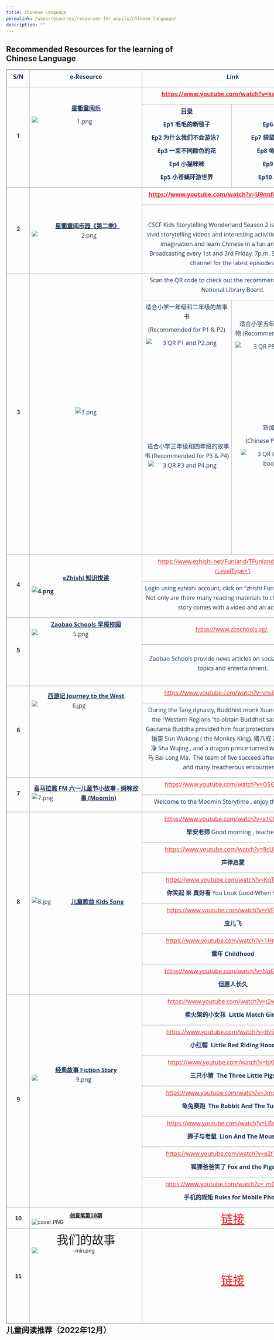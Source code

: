 ```yaml
---
title: Chinese Language
permalink: /wvps/resources/resources-for-pupils/chinese-language/
description: ""
---
```

Recommended Resources for the learning of Chinese Language
----------------------------------------------------------

<table style="margin: 0px; outline: 0px; padding: 0px; border-collapse: collapse; border: 1px solid rgb(170, 170, 170); width: 869.078px;" width="0" align="left" class="iveo_table ives_tab_simple3"><tbody style="margin: 0px; outline: 0px; padding: 0px;" class=""><tr style="margin: 0px; outline: 0px; padding: 0px;" class=""><td style="margin: 0px; outline: 0px; padding: 5px; text-align: center; border: 1px solid rgb(170, 170, 170); width: 88px;" class="" width="39"><p style="margin: 0px 0px 10px; outline: 0px; padding: 0px; line-height: 26px !important; color: rgb(28, 52, 88); font-family: &quot;Open Sans&quot;, sans-serif; font-size: 16px; font-weight: 400;" class=""><b style="margin: 0px; outline: 0px; padding: 0px;" class=""><span style="margin: 0px; outline: 0px; padding: 0px;" class="" lang="EN-SG">S/N</span></b></p></td><td style="margin: 0px; outline: 0px; padding: 5px; text-align: center; border: 1px solid rgb(170, 170, 170);" class="" width="317"><p style="margin: 0px 0px 10px; outline: 0px; padding: 0px; line-height: 26px !important; color: rgb(28, 52, 88); font-family: &quot;Open Sans&quot;, sans-serif; font-size: 16px; font-weight: 400;" class=""><span style="margin: 0px; outline: 0px; padding: 0px;" class="" lang="EN-SG"><b style="margin: 0px; outline: 0px; padding: 0px;">e-Resource</b></span></p></td><td style="margin: 0px; outline: 0px; padding: 5px; text-align: center; border: 1px solid rgb(170, 170, 170); width: 515px;" class="" colspan="2" width="355"><p style="margin: 0px 0px 10px; outline: 0px; padding: 0px; line-height: 26px !important; color: rgb(28, 52, 88); font-family: &quot;Open Sans&quot;, sans-serif; font-size: 16px; font-weight: 400;" class=""><b style="margin: 0px; outline: 0px; padding: 0px;" class=""><span style="margin: 0px; outline: 0px; padding: 0px;" class="" lang="EN-SG">Link</span></b></p></td></tr><tr style="margin: 0px; outline: 0px; padding: 0px;" class=""><td style="margin: 0px; outline: 0px; padding: 5px; text-align: center; border: 1px solid rgb(170, 170, 170);" class="" rowspan="2" width="39"><p style="margin: 0px 0px 10px; outline: 0px; padding: 0px; line-height: 26px !important; color: rgb(28, 52, 88); font-family: &quot;Open Sans&quot;, sans-serif; font-size: 16px; font-weight: 400;" class=""><b style="margin: 0px; outline: 0px; padding: 0px;" class=""><span style="margin: 0px; outline: 0px; padding: 0px;" class="" lang="EN-SG">1</span></b></p></td><td style="margin: 0px; outline: 0px; padding: 5px; text-align: center; border: 1px solid rgb(170, 170, 170);" class="" rowspan="2" width="317"><p style="margin: 0px 0px 10px; outline: 0px; padding: 0px; line-height: 26px !important; color: rgb(28, 52, 88); font-family: &quot;Open Sans&quot;, sans-serif; font-size: 16px; font-weight: 400;" class=""><b style="margin: 0px; outline: 0px; padding: 0px;" class=""><u style="margin: 0px; outline: 0px; padding: 0px;" class=""><span style="margin: 0px; outline: 0px; padding: 0px;" class="" lang="ZH-CN">星衢童阅乐</span></u></b></p><p style="margin: 0px 0px 10px; outline: 0px; padding: 0px; line-height: 26px !important; color: rgb(28, 52, 88); font-family: &quot;Open Sans&quot;, sans-serif; font-size: 16px; font-weight: 400;" class=""><img style="margin: 0px 10px 0px 0px; outline: 0px; padding: 0px; border: none; max-width: 100%; float: left; background-color: initial; width: 271px; height: 149px;" class="ive_eobj_left" alt="1.png" src="![](/images/CL1.png)"></p></td><td style="margin: 0px; outline: 0px; padding: 5px; text-align: center; border: 1px solid rgb(170, 170, 170);" class="" colspan="2" width="355"><p style="margin: 0px 0px 10px; outline: 0px; padding: 0px; line-height: 26px !important; color: rgb(28, 52, 88); font-family: &quot;Open Sans&quot;, sans-serif; font-size: 16px; font-weight: 400;" class=""><span style="margin: 0px; outline: 0px; padding: 0px;" class="" lang="EN-SG"><a style="margin: 0px; outline: 0px; padding: 0px; color: rgb(236, 31, 38); text-decoration: underline;" class="" href="https://www.youtube.com/watch?v=kx-Yk116cT0"><b style="margin: 0px; outline: 0px; padding: 0px;" class="">https://www.youtube.com/watch?v=kx-Yk116cT0</b></a></span><b style="margin: 0px; outline: 0px; padding: 0px;" class=""><span style="margin: 0px; outline: 0px; padding: 0px;" class="" lang="EN-SG"></span></b></p></td></tr><tr style="margin: 0px; outline: 0px; padding: 0px;" class=""><td style="margin: 0px; outline: 0px; padding: 5px; text-align: center; border: 1px solid rgb(170, 170, 170);" class="" width="182"><p style="margin: 0px 0px 10px; outline: 0px; padding: 0px; line-height: 26px !important; color: rgb(28, 52, 88); font-family: &quot;Open Sans&quot;, sans-serif; font-size: 16px; font-weight: 400;" class=""><b style="margin: 0px; outline: 0px; padding: 0px;" class=""><u style="margin: 0px; outline: 0px; padding: 0px;" class=""><span style="margin: 0px; outline: 0px; padding: 0px;" class="" lang="ZH-CN">目录</span></u></b><b style="margin: 0px; outline: 0px; padding: 0px;" class=""><u style="margin: 0px; outline: 0px; padding: 0px;" class=""><span style="margin: 0px; outline: 0px; padding: 0px;" class="" lang="EN-SG"></span></u></b></p><p style="margin: 0px 0px 10px; outline: 0px; padding: 0px; line-height: 26px !important; color: rgb(28, 52, 88); font-family: &quot;Open Sans&quot;, sans-serif; font-size: 16px; font-weight: 400;" class=""><b style="margin: 0px; outline: 0px; padding: 0px;" class=""><span style="margin: 0px; outline: 0px; padding: 0px;" class="" lang="EN-SG">Ep1<span>&nbsp;</span></span></b><b style="margin: 0px; outline: 0px; padding: 0px;" class=""><span style="margin: 0px; outline: 0px; padding: 0px;" class="" lang="ZH-CN">毛毛的新毯子</span></b><b style="margin: 0px; outline: 0px; padding: 0px;" class=""><span style="margin: 0px; outline: 0px; padding: 0px;" class="" lang="EN-SG"></span></b></p><p style="margin: 0px 0px 10px; outline: 0px; padding: 0px; line-height: 26px !important; color: rgb(28, 52, 88); font-family: &quot;Open Sans&quot;, sans-serif; font-size: 16px; font-weight: 400;" class=""><b style="margin: 0px; outline: 0px; padding: 0px;" class=""><span style="margin: 0px; outline: 0px; padding: 0px;" class="" lang="EN-SG">Ep2<span>&nbsp;</span></span></b><b style="margin: 0px; outline: 0px; padding: 0px;" class=""><span style="margin: 0px; outline: 0px; padding: 0px;" class="" lang="ZH-CN">为什么我们不会游泳？</span></b><b style="margin: 0px; outline: 0px; padding: 0px;" class=""><span style="margin: 0px; outline: 0px; padding: 0px;" class="" lang="ZH-CN"></span></b><b style="margin: 0px; outline: 0px; padding: 0px;" class=""><span style="margin: 0px; outline: 0px; padding: 0px;" class="" lang="EN-SG"></span></b></p><p style="margin: 0px 0px 10px; outline: 0px; padding: 0px; line-height: 26px !important; color: rgb(28, 52, 88); font-family: &quot;Open Sans&quot;, sans-serif; font-size: 16px; font-weight: 400;" class=""><b style="margin: 0px; outline: 0px; padding: 0px;" class=""><span style="margin: 0px; outline: 0px; padding: 0px;" class="" lang="EN-SG">Ep3<span>&nbsp;</span></span></b><b style="margin: 0px; outline: 0px; padding: 0px;" class=""><span style="margin: 0px; outline: 0px; padding: 0px;" class="" lang="ZH-CN">一束不同颜色的花</span></b><b style="margin: 0px; outline: 0px; padding: 0px;" class=""><span style="margin: 0px; outline: 0px; padding: 0px;" class="" lang="EN-SG"></span></b></p><p style="margin: 0px 0px 10px; outline: 0px; padding: 0px; line-height: 26px !important; color: rgb(28, 52, 88); font-family: &quot;Open Sans&quot;, sans-serif; font-size: 16px; font-weight: 400;" class=""><b style="margin: 0px; outline: 0px; padding: 0px;" class=""><span style="margin: 0px; outline: 0px; padding: 0px;" class="" lang="EN-SG">Ep4<span>&nbsp;</span></span></b><b style="margin: 0px; outline: 0px; padding: 0px;" class=""><span style="margin: 0px; outline: 0px; padding: 0px;" class="" lang="ZH-CN">小猫咪咪</span></b><b style="margin: 0px; outline: 0px; padding: 0px;" class=""><span style="margin: 0px; outline: 0px; padding: 0px;" class="" lang="EN-SG"></span></b></p><p style="margin: 0px 0px 10px; outline: 0px; padding: 0px; line-height: 26px !important; color: rgb(28, 52, 88); font-family: &quot;Open Sans&quot;, sans-serif; font-size: 16px; font-weight: 400;" class=""><b style="margin: 0px; outline: 0px; padding: 0px;" class=""><span style="margin: 0px; outline: 0px; padding: 0px;" class="" lang="EN-SG">Ep5<span>&nbsp;</span></span></b><b style="margin: 0px; outline: 0px; padding: 0px;" class=""><span style="margin: 0px; outline: 0px; padding: 0px;" class="" lang="ZH-CN">小苍蝇环游世界</span></b><b style="margin: 0px; outline: 0px; padding: 0px;" class=""><span style="margin: 0px; outline: 0px; padding: 0px;" class="" lang="EN-SG"></span></b></p></td><td style="margin: 0px; outline: 0px; padding: 5px; text-align: center; border: 1px solid rgb(170, 170, 170);" class="" width="173"><p style="margin: 0px 0px 10px; outline: 0px; padding: 0px; line-height: 26px !important; color: rgb(28, 52, 88); font-family: &quot;Open Sans&quot;, sans-serif; font-size: 16px; font-weight: 400;" class=""><b style="margin: 0px; outline: 0px; padding: 0px;" class=""><span style="margin: 0px; outline: 0px; padding: 0px;" class="" lang="EN-SG">&nbsp;</span></b></p><p style="margin: 0px 0px 10px; outline: 0px; padding: 0px; line-height: 26px !important; color: rgb(28, 52, 88); font-family: &quot;Open Sans&quot;, sans-serif; font-size: 16px; font-weight: 400;" class=""><b style="margin: 0px; outline: 0px; padding: 0px;" class=""><span style="margin: 0px; outline: 0px; padding: 0px;" class="" lang="EN-SG">Ep6<span>&nbsp;</span></span></b><b style="margin: 0px; outline: 0px; padding: 0px;" class=""><span style="margin: 0px; outline: 0px; padding: 0px;" class="" lang="ZH-CN">等明天</span></b><b style="margin: 0px; outline: 0px; padding: 0px;" class=""><span style="margin: 0px; outline: 0px; padding: 0px;" class="" lang="EN-SG"></span></b></p><p style="margin: 0px 0px 10px; outline: 0px; padding: 0px; line-height: 26px !important; color: rgb(28, 52, 88); font-family: &quot;Open Sans&quot;, sans-serif; font-size: 16px; font-weight: 400;" class=""><b style="margin: 0px; outline: 0px; padding: 0px;" class=""><span style="margin: 0px; outline: 0px; padding: 0px;" class="" lang="EN-SG">Ep7<span>&nbsp;</span></span></b><b style="margin: 0px; outline: 0px; padding: 0px;" class=""><span style="margin: 0px; outline: 0px; padding: 0px;" class="" lang="ZH-CN">袋鼠妈妈的口袋</span></b><b style="margin: 0px; outline: 0px; padding: 0px;" class=""><span style="margin: 0px; outline: 0px; padding: 0px;" class="" lang="EN-SG"></span></b></p><p style="margin: 0px 0px 10px; outline: 0px; padding: 0px; line-height: 26px !important; color: rgb(28, 52, 88); font-family: &quot;Open Sans&quot;, sans-serif; font-size: 16px; font-weight: 400;" class=""><b style="margin: 0px; outline: 0px; padding: 0px;" class=""><span style="margin: 0px; outline: 0px; padding: 0px;" class="" lang="EN-SG">Ep8<span>&nbsp;</span></span></b><b style="margin: 0px; outline: 0px; padding: 0px;" class=""><span style="margin: 0px; outline: 0px; padding: 0px;" class="" lang="ZH-CN">龟兔又赛跑</span></b><b style="margin: 0px; outline: 0px; padding: 0px;" class=""><span style="margin: 0px; outline: 0px; padding: 0px;" class="" lang="EN-SG"></span></b></p><p style="margin: 0px 0px 10px; outline: 0px; padding: 0px; line-height: 26px !important; color: rgb(28, 52, 88); font-family: &quot;Open Sans&quot;, sans-serif; font-size: 16px; font-weight: 400;" class=""><b style="margin: 0px; outline: 0px; padding: 0px;" class=""><span style="margin: 0px; outline: 0px; padding: 0px;" class="" lang="EN-SG">Ep9<span>&nbsp;</span></span></b><b style="margin: 0px; outline: 0px; padding: 0px;" class=""><span style="margin: 0px; outline: 0px; padding: 0px;" class="" lang="ZH-CN">买西瓜</span></b><b style="margin: 0px; outline: 0px; padding: 0px;" class=""><span style="margin: 0px; outline: 0px; padding: 0px;" class="" lang="EN-SG"></span></b></p><p style="margin: 0px 0px 10px; outline: 0px; padding: 0px; line-height: 26px !important; color: rgb(28, 52, 88); font-family: &quot;Open Sans&quot;, sans-serif; font-size: 16px; font-weight: 400;" class=""><b style="margin: 0px; outline: 0px; padding: 0px;" class=""><span style="margin: 0px; outline: 0px; padding: 0px;" class="" lang="EN-SG">Ep10<span>&nbsp;</span></span></b><b style="margin: 0px; outline: 0px; padding: 0px;" class=""><span style="margin: 0px; outline: 0px; padding: 0px;" class="" lang="ZH-CN">小猪赛跑</span></b><b style="margin: 0px; outline: 0px; padding: 0px;" class=""><span style="margin: 0px; outline: 0px; padding: 0px;" class="" lang="EN-SG"></span></b></p></td></tr><tr style="margin: 0px; outline: 0px; padding: 0px;" class=""><td style="margin: 0px; outline: 0px; padding: 5px; text-align: center; border: 1px solid rgb(170, 170, 170);" class="" rowspan="2" width="39"><p style="margin: 0px 0px 10px; outline: 0px; padding: 0px; line-height: 26px !important; color: rgb(28, 52, 88); font-family: &quot;Open Sans&quot;, sans-serif; font-size: 16px; font-weight: 400;" class=""><b style="margin: 0px; outline: 0px; padding: 0px;" class=""><span style="margin: 0px; outline: 0px; padding: 0px;" class="" lang="EN-SG">2</span></b></p></td><td style="margin: 0px; outline: 0px; padding: 5px; text-align: center; border: 1px solid rgb(170, 170, 170);" class="" rowspan="2" width="317"><p style="margin: 0px 0px 10px; outline: 0px; padding: 0px; line-height: 26px !important; color: rgb(28, 52, 88); font-family: &quot;Open Sans&quot;, sans-serif; font-size: 16px; font-weight: 400;" class=""><span style="margin: 0px; outline: 0px; padding: 0px;" class="" lang="EN-SG">&nbsp;<span>&nbsp;</span></span><b style="margin: 0px; outline: 0px; padding: 0px;" class=""><u style="margin: 0px; outline: 0px; padding: 0px;" class=""><span style="margin: 0px; outline: 0px; padding: 0px;" class="" lang="ZH-CN">星衢童阅乐园《第二季》</span></u></b><b style="margin: 0px; outline: 0px; padding: 0px;" class=""><u style="margin: 0px; outline: 0px; padding: 0px;" class=""><span style="margin: 0px; outline: 0px; padding: 0px;" class="" lang="EN-SG"></span></u></b><img style="margin: 0px 10px 0px 0px; outline: 0px; padding: 0px; border: none; max-width: 100%; float: left; background-color: initial;" class="ive_eobj_left" alt="2.png" width="100%" src="![](/images/CL2.png)"></p><p style="margin: 0px 0px 10px; outline: 0px; padding: 0px; line-height: 26px !important; color: rgb(28, 52, 88); font-family: &quot;Open Sans&quot;, sans-serif; font-size: 16px; font-weight: 400;" class=""><span style="margin: 0px; outline: 0px; padding: 0px;" class=""></span><span style="margin: 0px; outline: 0px; padding: 0px;" class="" lang="EN-SG"></span></p></td><td style="margin: 0px; outline: 0px; padding: 5px; text-align: center; border: 1px solid rgb(170, 170, 170);" class="" colspan="2" width="355"><p style="margin: 0px 0px 10px; outline: 0px; padding: 0px; line-height: 26px !important; color: rgb(28, 52, 88); font-family: &quot;Open Sans&quot;, sans-serif; font-size: 16px; font-weight: 400;" class=""><span style="margin: 0px; outline: 0px; padding: 0px;" class="" lang="EN-SG"><a style="margin: 0px; outline: 0px; padding: 0px; color: rgb(236, 31, 38); text-decoration: underline;" class="" href="https://www.youtube.com/watch?v=U9nnfcfvzQw&amp;t=300s"><b style="margin: 0px; outline: 0px; padding: 0px;" class="">https://www.youtube.com/watch?v=U9nnfcfvzQw&amp;t=300s</b></a></span><b style="margin: 0px; outline: 0px; padding: 0px;" class=""><span style="margin: 0px; outline: 0px; padding: 0px;" class="" lang="EN-SG"></span></b></p></td></tr><tr style="margin: 0px; outline: 0px; padding: 0px;" class=""><td style="margin: 0px; outline: 0px; padding: 5px; text-align: center; border: 1px solid rgb(170, 170, 170);" class="" colspan="2" width="355"><p style="margin: 0px 0px 10px; outline: 0px; padding: 0px; line-height: 26px !important; color: rgb(28, 52, 88); font-family: &quot;Open Sans&quot;, sans-serif; font-size: 16px; font-weight: 400;" class=""><span style="margin: 0px; outline: 0px; padding: 0px;" class="" lang="EN-SG">&nbsp;</span></p><p style="margin: 0px 0px 10px; outline: 0px; padding: 0px; line-height: 26px !important; color: rgb(28, 52, 88); font-family: &quot;Open Sans&quot;, sans-serif; font-size: 16px; font-weight: 400;" class=""><span style="margin: 0px; outline: 0px; padding: 0px;" class="">CSCF Kids Storytelling Wonderland Season 2 is back with more vivid storytelling videos and interesting activities. Inspiring kids' imagination and learn Chinese in a fun and easy way! Broadcasting every 1st and 3rd Friday, 7p.m. Subscribe to our channel for the latest episodes.</span><span style="margin: 0px; outline: 0px; padding: 0px;" class=""></span></p></td></tr><tr style="margin: 0px; outline: 0px; padding: 0px;" class=""><td style="margin: 0px; outline: 0px; padding: 5px; text-align: center; border: 1px solid rgb(170, 170, 170);" class="" rowspan="2" width="39"><p style="margin: 0px 0px 10px; outline: 0px; padding: 0px; line-height: 26px !important; color: rgb(28, 52, 88); font-family: &quot;Open Sans&quot;, sans-serif; font-size: 16px; font-weight: 400;" class=""><b style="margin: 0px; outline: 0px; padding: 0px;" class=""><span style="margin: 0px; outline: 0px; padding: 0px;" class="" lang="EN-SG">3</span></b></p></td><td style="margin: 0px; outline: 0px; padding: 5px; text-align: center; border: 1px solid rgb(170, 170, 170);" class="" rowspan="2" width="317"><p style="margin: 0px 0px 10px; outline: 0px; padding: 0px; line-height: 26px !important; color: rgb(28, 52, 88); font-family: &quot;Open Sans&quot;, sans-serif; font-size: 16px; font-weight: 400;" class=""><img style="margin: 0px; outline: 0px; padding: 0px; border: none; max-width: 100%; width: 273px; height: 362px;" class="" alt="3.png" src="![](/images/CL3.png)" height="289" width="217"><span style="margin: 0px; outline: 0px; padding: 0px;" class="" lang="EN-SG"></span></p></td><td style="margin: 0px; outline: 0px; padding: 5px; text-align: center; border: 1px solid rgb(170, 170, 170);" class="" colspan="2" width="355"><p style="margin: 0px 0px 10px; outline: 0px; padding: 0px; line-height: 26px !important; color: rgb(28, 52, 88); font-family: &quot;Open Sans&quot;, sans-serif; font-size: 16px; font-weight: 400;" class=""><span style="margin: 0px; outline: 0px; padding: 0px;" class="">Scan the QR code to check out the recommended reads from National Library Board.</span></p></td></tr><tr style="margin: 0px; outline: 0px; padding: 0px;" class=""><td style="margin: 0px; outline: 0px; padding: 5px; text-align: center; border: 1px solid rgb(170, 170, 170);" class="" width="182"><p style="margin: 0px 0px 10px; outline: 0px; padding: 0px; line-height: 26px !important; color: rgb(28, 52, 88); font-family: &quot;Open Sans&quot;, sans-serif; font-size: 16px; font-weight: 400;" class=""><span style="margin: 0px; outline: 0px; padding: 0px;" class="" lang="ZH-CN">适合小学一年级和二年级的故事书</span><span style="margin: 0px; outline: 0px; padding: 0px;" class=""></span></p><p style="margin: 0px 0px 10px; outline: 0px; padding: 0px; line-height: 26px !important; color: rgb(28, 52, 88); font-family: &quot;Open Sans&quot;, sans-serif; font-size: 16px; font-weight: 400;" class=""><span style="margin: 0px; outline: 0px; padding: 0px;" class="">(Recommended for P1 &amp; P2)</span></p><p style="margin: 0px 0px 10px; outline: 0px; padding: 0px; line-height: 26px !important; color: rgb(28, 52, 88); font-family: &quot;Open Sans&quot;, sans-serif; font-size: 16px; font-weight: 400;" class=""><span style="margin: 0px; outline: 0px; padding: 0px;" class=""><img style="margin: auto; outline: 0px; padding: 0px; border: none; max-width: 100%; clear: both; display: block; width: 223px; height: 210px;" class="ive_eobj_center" alt="3 QR P1 and P2.png" src="![](/images/3%20QR%20P1%20and%20P2.png)"><br style="margin: 0px; outline: 0px; padding: 0px;"></span></p><p style="margin: 0px 0px 10px; outline: 0px; padding: 0px; line-height: 26px !important; color: rgb(28, 52, 88); font-family: &quot;Open Sans&quot;, sans-serif; font-size: 16px; font-weight: 400;" class=""><span style="margin: 0px; outline: 0px; padding: 0px;" class="">&nbsp;</span><span style="margin: 0px; outline: 0px; padding: 0px;" class=""></span><span style="margin: 0px; outline: 0px; padding: 0px;" class=""></span></p><p style="margin: 0px 0px 10px; outline: 0px; padding: 0px; line-height: 26px !important; color: rgb(28, 52, 88); font-family: &quot;Open Sans&quot;, sans-serif; font-size: 16px; font-weight: 400;" class=""><span style="margin: 0px; outline: 0px; padding: 0px;" class="">&nbsp;<span>&nbsp;</span><span style="margin: 0px; outline: 0px; padding: 0px;" class="" lang="ZH-CN">适合小学三年级和四年级的故事书<span>&nbsp;</span></span>(Recommended for P3 &amp; P4)</span><img style="margin: auto; outline: 0px; padding: 0px; border: none; max-width: 100%; clear: both; display: block; background-color: initial; width: 210px; height: 205px;" class="ive_eobj_center" alt="3 QR P3 and P4.png" src="![](/images/3%20QR%20P3%20and%20P4.png)"></p><p style="margin: 0px 0px 10px; outline: 0px; padding: 0px; line-height: 26px !important; color: rgb(28, 52, 88); font-family: &quot;Open Sans&quot;, sans-serif; font-size: 16px; font-weight: 400;" class=""><span style="margin: 0px; outline: 0px; padding: 0px;" class=""></span><span style="margin: 0px; outline: 0px; padding: 0px;" class=""></span></p><p style="margin: 0px 0px 10px; outline: 0px; padding: 0px; line-height: 26px !important; color: rgb(28, 52, 88); font-family: &quot;Open Sans&quot;, sans-serif; font-size: 16px; font-weight: 400;" class=""><span style="margin: 0px; outline: 0px; padding: 0px;" class="">&nbsp;</span></p></td><td style="margin: 0px; outline: 0px; padding: 5px; text-align: center; border: 1px solid rgb(170, 170, 170);" class="" width="173"><p style="margin: 0px 0px 10px; outline: 0px; padding: 0px; line-height: 26px !important; color: rgb(28, 52, 88); font-family: &quot;Open Sans&quot;, sans-serif; font-size: 16px; font-weight: 400;" class=""><span style="margin: 0px; outline: 0px; padding: 0px;" class="" lang="ZH-CN">适合小学五年级和六年级的读物<span>&nbsp;</span></span><span style="margin: 0px; outline: 0px; padding: 0px;" class="">(Recommended for P5 &amp; P6)</span></p><p style="margin: 0px 0px 10px; outline: 0px; padding: 0px; line-height: 26px !important; color: rgb(28, 52, 88); font-family: &quot;Open Sans&quot;, sans-serif; font-size: 16px; font-weight: 400;" class=""><img style="margin: auto; outline: 0px; padding: 0px; border: none; max-width: 100%; clear: both; display: block; background-color: initial; width: 231px; height: 211px;" class="ive_eobj_center" alt="3 QR P5 and P6.png" src="![](/images/3%20QR%20P5%20and%20P6.png)"></p><p style="margin: 0px 0px 10px; outline: 0px; padding: 0px; line-height: 26px !important; color: rgb(28, 52, 88); font-family: &quot;Open Sans&quot;, sans-serif; font-size: 16px; font-weight: 400;" class=""><span style="margin: 0px; outline: 0px; padding: 0px;" class="" lang="ZH-CN">新加坡绘本</span><span style="margin: 0px; outline: 0px; padding: 0px;" class=""></span></p><p style="margin: 0px 0px 10px; outline: 0px; padding: 0px; line-height: 26px !important; color: rgb(28, 52, 88); font-family: &quot;Open Sans&quot;, sans-serif; font-size: 16px; font-weight: 400;" class=""><span style="margin: 0px; outline: 0px; padding: 0px;" class="">(Chinese Picture books)</span></p><p style="margin: 0px 0px 10px; outline: 0px; padding: 0px; line-height: 26px !important; color: rgb(28, 52, 88); font-family: &quot;Open Sans&quot;, sans-serif; font-size: 16px; font-weight: 400;" class=""><span style="margin: 0px; outline: 0px; padding: 0px;" class=""><img style="margin: auto; outline: 0px; padding: 0px; border: none; max-width: 100%; clear: both; display: block; width: 200px; height: 200px;" class="ive_eobj_center" alt="3 QR Chinese Pic books.png" src="![](/images/3%20QR%20Chinese%20Pic%20books.png)"><br style="margin: 0px; outline: 0px; padding: 0px;"></span></p><p style="margin: 0px 0px 10px; outline: 0px; padding: 0px; line-height: 26px !important; color: rgb(28, 52, 88); font-family: &quot;Open Sans&quot;, sans-serif; font-size: 16px; font-weight: 400;" class=""><span style="margin: 0px; outline: 0px; padding: 0px;" class=""></span></p></td></tr><tr style="margin: 0px; outline: 0px; padding: 0px;" class=""><td style="margin: 0px; outline: 0px; padding: 5px; text-align: center; border: 1px solid rgb(170, 170, 170);" class="" rowspan="2" width="39"><p style="margin: 0px 0px 10px; outline: 0px; padding: 0px; line-height: 26px !important; color: rgb(28, 52, 88); font-family: &quot;Open Sans&quot;, sans-serif; font-size: 16px; font-weight: 400;" class=""><b style="margin: 0px; outline: 0px; padding: 0px;" class=""><span style="margin: 0px; outline: 0px; padding: 0px;" class="" lang="EN-SG">4</span></b></p></td><td style="margin: 0px; outline: 0px; padding: 5px; text-align: center; border: 1px solid rgb(170, 170, 170);" class="" rowspan="2" width="317"><p style="margin: 0px 0px 10px; outline: 0px; padding: 0px; line-height: 26px !important; color: rgb(28, 52, 88); font-family: &quot;Open Sans&quot;, sans-serif; font-size: 16px; font-weight: 400;" class=""><b style="margin: 0px; outline: 0px; padding: 0px;" class=""><u style="margin: 0px; outline: 0px; padding: 0px;" class=""><span style="margin: 0px; outline: 0px; padding: 0px;" class="" lang="EN-SG">eZhishi<span>&nbsp;</span></span></u></b><b style="margin: 0px; outline: 0px; padding: 0px;" class=""><u style="margin: 0px; outline: 0px; padding: 0px;" class=""><span style="margin: 0px; outline: 0px; padding: 0px;" class="" lang="ZH-CN">知识悦读</span></u></b></p><p style="margin: 0px 0px 10px; outline: 0px; padding: 0px; line-height: 26px !important; color: rgb(28, 52, 88); font-family: &quot;Open Sans&quot;, sans-serif; font-size: 16px; font-weight: 400;" class=""><b style="margin: 0px; outline: 0px; padding: 0px;" class=""><u style="margin: 0px; outline: 0px; padding: 0px;" class=""><span style="margin: 0px; outline: 0px; padding: 0px;" class="" lang="ZH-CN"><img style="margin: 0px 10px 0px 0px; outline: 0px; padding: 0px; border: none; max-width: 100%; float: left;" class="ive_eobj_left" alt="4.png" src="![](/images/CL4.png)"><br style="margin: 0px; outline: 0px; padding: 0px;"></span></u></b></p></td><td style="margin: 0px; outline: 0px; padding: 5px; text-align: center; border: 1px solid rgb(170, 170, 170);" class="" colspan="2" width="355"><p style="margin: 0px 0px 10px; outline: 0px; padding: 0px; line-height: 26px !important; color: rgb(28, 52, 88); font-family: &quot;Open Sans&quot;, sans-serif; font-size: 16px; font-weight: 400;" class=""><a style="margin: 0px; outline: 0px; padding: 0px; color: rgb(236, 31, 38); text-decoration: underline; background-color: initial;" class="" href="https://www.ezhishi.net/Funland/TFunland/index.aspx?rLevelType=1"><span style="margin: 0px; outline: 0px; padding: 0px;" class="" lang="EN-US">https://www.ezhishi.net/Funland/TFunland/index.aspx?rLevelType=1</span></a><br style="margin: 0px; outline: 0px; padding: 0px;"></p></td></tr><tr style="margin: 0px; outline: 0px; padding: 0px;" class=""><td style="margin: 0px; outline: 0px; padding: 5px; text-align: center; border: 1px solid rgb(170, 170, 170);" class="" colspan="2" width="355"><p style="margin: 0px 0px 10px; outline: 0px; padding: 0px; line-height: 26px !important; color: rgb(28, 52, 88); font-family: &quot;Open Sans&quot;, sans-serif; font-size: 16px; font-weight: 400;" class=""><span style="margin: 0px; outline: 0px; padding: 0px;" class="" lang="EN-SG">Login using ezhishi account, click on “zhishi Funland” (<span>&nbsp;</span></span><span style="margin: 0px; outline: 0px; padding: 0px;" class="">知识悦读<span>&nbsp;</span></span><span style="margin: 0px; outline: 0px; padding: 0px;" class="" lang="EN-SG">). Not only are there many reading materials to choose from, each story comes with a video and an activity.</span><span style="margin: 0px; outline: 0px; padding: 0px;" class="" lang="EN-SG"></span></p></td></tr><tr style="margin: 0px; outline: 0px; padding: 0px;" class=""><td style="margin: 0px; outline: 0px; padding: 5px; text-align: center; border: 1px solid rgb(170, 170, 170);" class="" rowspan="2" width="39"><p style="margin: 0px 0px 10px; outline: 0px; padding: 0px; line-height: 26px !important; color: rgb(28, 52, 88); font-family: &quot;Open Sans&quot;, sans-serif; font-size: 16px; font-weight: 400;" class=""><b style="margin: 0px; outline: 0px; padding: 0px;" class=""><span style="margin: 0px; outline: 0px; padding: 0px;" class="" lang="EN-SG">5</span></b></p></td><td style="margin: 0px; outline: 0px; padding: 5px; text-align: center; border: 1px solid rgb(170, 170, 170);" class="" rowspan="2" width="317"><p style="margin: 0px 0px 10px; outline: 0px; padding: 0px; line-height: 26px !important; color: rgb(28, 52, 88); font-family: &quot;Open Sans&quot;, sans-serif; font-size: 16px; font-weight: 400;" class=""><b style="margin: 0px; outline: 0px; padding: 0px;" class=""><u style="margin: 0px; outline: 0px; padding: 0px;" class=""><span style="margin: 0px; outline: 0px; padding: 0px;" class="" lang="EN-SG">Zaobao Schools<span>&nbsp;</span></span></u></b><b style="margin: 0px; outline: 0px; padding: 0px;" class=""><u style="margin: 0px; outline: 0px; padding: 0px;" class=""><span style="margin: 0px; outline: 0px; padding: 0px;" class="" lang="ZH-CN">早报校园</span></u></b><img style="margin: 0px 10px 0px 0px; outline: 0px; padding: 0px; border: none; max-width: 100%; float: left; background-color: initial; width: 251px; height: 149px;" class="ive_eobj_left" alt="5.png" width="100%" src="![](/images/CL5.png)"></p><p style="margin: 0px 0px 10px; outline: 0px; padding: 0px; line-height: 26px !important; color: rgb(28, 52, 88); font-family: &quot;Open Sans&quot;, sans-serif; font-size: 16px; font-weight: 400;" class=""><b style="margin: 0px; outline: 0px; padding: 0px;" class=""><u style="margin: 0px; outline: 0px; padding: 0px;" class=""><span style="margin: 0px; outline: 0px; padding: 0px;" class=""></span></u></b><b style="margin: 0px; outline: 0px; padding: 0px;" class=""><u style="margin: 0px; outline: 0px; padding: 0px;" class=""><span style="margin: 0px; outline: 0px; padding: 0px;" class="" lang="EN-SG"></span></u></b></p></td><td style="margin: 0px; outline: 0px; padding: 5px; text-align: center; border: 1px solid rgb(170, 170, 170);" class="" colspan="2" width="355"><p style="margin: 0px 0px 10px; outline: 0px; padding: 0px; line-height: 26px !important; color: rgb(28, 52, 88); font-family: &quot;Open Sans&quot;, sans-serif; font-size: 16px; font-weight: 400;" class=""><span style="margin: 0px; outline: 0px; padding: 0px;" class="" lang="EN-SG"><a style="margin: 0px; outline: 0px; padding: 0px; color: rgb(236, 31, 38); text-decoration: underline;" class="" href="https://www.zbschools.sg/"><span style="margin: 0px; outline: 0px; padding: 0px;" class="" lang="EN-US">https://www.zbschools.sg/<span>&nbsp;</span></span></a></span><span style="margin: 0px; outline: 0px; padding: 0px; background-color: initial;">&nbsp;</span></p></td></tr><tr style="margin: 0px; outline: 0px; padding: 0px;" class=""><td style="margin: 0px; outline: 0px; padding: 5px; text-align: center; border: 1px solid rgb(170, 170, 170);" class="" colspan="2" width="355"><p style="margin: 0px 0px 10px; outline: 0px; padding: 0px; line-height: 26px !important; color: rgb(28, 52, 88); font-family: &quot;Open Sans&quot;, sans-serif; font-size: 16px; font-weight: 400;" class=""><span style="margin: 0px; outline: 0px; padding: 0px;" class="">&nbsp;<span>&nbsp;</span></span><span style="margin: 0px; outline: 0px; padding: 0px; background-color: initial;">Zaobao Schools provide news articles on social issues, popular topics and entertainment.</span></p></td></tr><tr style="margin: 0px; outline: 0px; padding: 0px;" class=""><td style="margin: 0px; outline: 0px; padding: 5px; text-align: center; border: 1px solid rgb(170, 170, 170);" class="" rowspan="2" width="39"><p style="margin: 0px 0px 10px; outline: 0px; padding: 0px; line-height: 26px !important; color: rgb(28, 52, 88); font-family: &quot;Open Sans&quot;, sans-serif; font-size: 16px; font-weight: 400;" class=""><b style="margin: 0px; outline: 0px; padding: 0px;" class=""><span style="margin: 0px; outline: 0px; padding: 0px;" class="" lang="EN-SG">6</span></b></p></td><td style="margin: 0px; outline: 0px; padding: 5px; text-align: center; border: 1px solid rgb(170, 170, 170);" class="" rowspan="2" width="317"><p style="margin: 0px 0px 10px; outline: 0px; padding: 0px; line-height: 26px !important; color: rgb(28, 52, 88); font-family: &quot;Open Sans&quot;, sans-serif; font-size: 16px; font-weight: 400;" class=""><b style="margin: 0px; outline: 0px; padding: 0px;" class=""><u style="margin: 0px; outline: 0px; padding: 0px;" class=""><span style="margin: 0px; outline: 0px; padding: 0px;" class="" lang="ZH-CN">西游记<span>&nbsp;</span></span></u></b><b style="margin: 0px; outline: 0px; padding: 0px;" class=""><u style="margin: 0px; outline: 0px; padding: 0px;" class=""><span style="margin: 0px; outline: 0px; padding: 0px;" class="" lang="EN-SG">Journey to the West</span></u></b><img style="margin: 0px 10px 0px 0px; outline: 0px; padding: 0px; border: none; max-width: 100%; float: left; background-color: initial; width: 241px; height: 196px;" class="ive_eobj_left" alt="6.jpg" src="![](/images/CL6.jpeg)"></p><p style="margin: 0px 0px 10px; outline: 0px; padding: 0px; line-height: 26px !important; color: rgb(28, 52, 88); font-family: &quot;Open Sans&quot;, sans-serif; font-size: 16px; font-weight: 400;" class=""><b style="margin: 0px; outline: 0px; padding: 0px;" class=""><u style="margin: 0px; outline: 0px; padding: 0px;" class=""><span style="margin: 0px; outline: 0px; padding: 0px;" class="" lang="EN-SG"></span></u></b></p></td><td style="margin: 0px; outline: 0px; padding: 5px; text-align: center; border: 1px solid rgb(170, 170, 170);" class="" colspan="2" width="355"><p style="margin: 0px 0px 10px; outline: 0px; padding: 0px; line-height: 26px !important; color: rgb(28, 52, 88); font-family: &quot;Open Sans&quot;, sans-serif; font-size: 16px; font-weight: 400;" class=""><span style="margin: 0px; outline: 0px; padding: 0px;" class="" lang="EN-SG"><a style="margin: 0px; outline: 0px; padding: 0px; color: rgb(236, 31, 38); text-decoration: underline;" class="" href="https://www.youtube.com/watch?v=vhsG3GQSPCs">https://www.youtube.com/watch?v=vhsG3GQSPCs</a></span></p></td></tr><tr style="margin: 0px; outline: 0px; padding: 0px;" class=""><td style="margin: 0px; outline: 0px; padding: 5px; text-align: center; border: 1px solid rgb(170, 170, 170);" class="" colspan="2" width="355"><p style="margin: 0px 0px 10px; outline: 0px; padding: 0px; line-height: 26px !important; color: rgb(28, 52, 88); font-family: &quot;Open Sans&quot;, sans-serif; font-size: 16px; font-weight: 400;" class=""><span style="margin: 0px; outline: 0px; padding: 0px;" class="" lang="EN-SG">During the Tang dynasty, Buddhist monk Xuanzang traveled to the "Western Regions ”to obtain Buddhist sacred texts.&nbsp; The Gautama Buddha provided him four protectors and disciples,<span>&nbsp;</span></span><span style="margin: 0px; outline: 0px; padding: 0px;" class="">孙悟空<span>&nbsp;</span></span><span style="margin: 0px; outline: 0px; padding: 0px;" class="" lang="EN-SG">Sun Wukong ( the Monkey King),<span>&nbsp;</span></span><span style="margin: 0px; outline: 0px; padding: 0px;" class="">猪八戒<span>&nbsp;</span></span><span style="margin: 0px; outline: 0px; padding: 0px;" class="" lang="EN-SG">Zhu Bajie ,<span>&nbsp;</span></span><span style="margin: 0px; outline: 0px; padding: 0px;" class="">沙悟净<span>&nbsp;</span></span><span style="margin: 0px; outline: 0px; padding: 0px;" class="" lang="EN-SG">Sha Wujing , and a dragon prince turned white horse<span>&nbsp;</span></span><span style="margin: 0px; outline: 0px; padding: 0px;" class="">白龙马<span>&nbsp;</span></span><span style="margin: 0px; outline: 0px; padding: 0px;" class="" lang="EN-SG">Bai Long Ma.&nbsp; The team of five succeed after much suffering and many treacherous encounters .&nbsp;&nbsp;</span></p></td></tr><tr style="margin: 0px; outline: 0px; padding: 0px;" class=""><td style="margin: 0px; outline: 0px; padding: 5px; text-align: center; border: 1px solid rgb(170, 170, 170);" class="" rowspan="2" width="39"><p style="margin: 0px 0px 10px; outline: 0px; padding: 0px; line-height: 26px !important; color: rgb(28, 52, 88); font-family: &quot;Open Sans&quot;, sans-serif; font-size: 16px; font-weight: 400;" class=""><b style="margin: 0px; outline: 0px; padding: 0px;" class=""><span style="margin: 0px; outline: 0px; padding: 0px;" class="" lang="EN-SG">7</span></b></p></td><td style="margin: 0px; outline: 0px; padding: 5px; text-align: center; border: 1px solid rgb(170, 170, 170);" class="" rowspan="2" width="317"><p style="margin: 0px 0px 10px; outline: 0px; padding: 0px; line-height: 26px !important; color: rgb(28, 52, 88); font-family: &quot;Open Sans&quot;, sans-serif; font-size: 16px; font-weight: 400;" class=""><b style="margin: 0px; outline: 0px; padding: 0px;" class=""><u style="margin: 0px; outline: 0px; padding: 0px;" class=""><span style="margin: 0px; outline: 0px; padding: 0px;" class="" lang="ZH-CN">喜马拉雅<span>&nbsp;</span></span></u></b><b style="margin: 0px; outline: 0px; padding: 0px;" class=""><u style="margin: 0px; outline: 0px; padding: 0px;" class=""><span style="margin: 0px; outline: 0px; padding: 0px;" class="" lang="EN-SG">FM<span>&nbsp;</span></span></u></b><b style="margin: 0px; outline: 0px; padding: 0px;" class=""><u style="margin: 0px; outline: 0px; padding: 0px;" class=""><span style="margin: 0px; outline: 0px; padding: 0px;" class="" lang="ZH-CN">六一儿童节小故事<span>&nbsp;</span></span></u></b><b style="margin: 0px; outline: 0px; padding: 0px;" class=""><u style="margin: 0px; outline: 0px; padding: 0px;" class=""><span style="margin: 0px; outline: 0px; padding: 0px;" class="" lang="EN-SG">-<span>&nbsp;</span></span></u></b><b style="margin: 0px; outline: 0px; padding: 0px;" class=""><u style="margin: 0px; outline: 0px; padding: 0px;" class=""><span style="margin: 0px; outline: 0px; padding: 0px;" class="" lang="ZH-CN">姆咪故事<span>&nbsp;</span></span></u></b><b style="margin: 0px; outline: 0px; padding: 0px;" class=""><u style="margin: 0px; outline: 0px; padding: 0px;" class=""><span style="margin: 0px; outline: 0px; padding: 0px;" class="" lang="EN-SG">(Moomin)</span></u></b><img style="margin: 0px 10px 0px 0px; outline: 0px; padding: 0px; border: none; max-width: 100%; float: left; background-color: initial;" class="ive_eobj_left" alt="7.png" src="![](/images/CL7.png)"></p><p style="margin: 0px 0px 10px; outline: 0px; padding: 0px; line-height: 26px !important; color: rgb(28, 52, 88); font-family: &quot;Open Sans&quot;, sans-serif; font-size: 16px; font-weight: 400;" class=""><span style="margin: 0px; outline: 0px; padding: 0px;" class="" lang="EN-SG"></span></p></td><td style="margin: 0px; outline: 0px; padding: 5px; text-align: center; border: 1px solid rgb(170, 170, 170);" class="" colspan="2" width="355"><p style="margin: 0px 0px 10px; outline: 0px; padding: 0px; line-height: 26px !important; color: rgb(28, 52, 88); font-family: &quot;Open Sans&quot;, sans-serif; font-size: 16px; font-weight: 400;" class=""><span style="margin: 0px; outline: 0px; padding: 0px;" class="" lang="EN-SG"><a style="margin: 0px; outline: 0px; padding: 0px; color: rgb(236, 31, 38); text-decoration: underline;" class="" href="https://www.youtube.com/watch?v=O5GfeX1Q-gQ"><span style="margin: 0px; outline: 0px; padding: 0px;" class="" lang="EN-US">https://www.youtube.com/watch?v=O5GfeX1Q-gQ</span></a></span></p></td></tr><tr style="margin: 0px; outline: 0px; padding: 0px;" class=""><td style="margin: 0px; outline: 0px; padding: 5px; text-align: center; border: 1px solid rgb(170, 170, 170);" class="" colspan="2" width="355"><p style="margin: 0px 0px 10px; outline: 0px; padding: 0px; line-height: 26px !important; color: rgb(28, 52, 88); font-family: &quot;Open Sans&quot;, sans-serif; font-size: 16px; font-weight: 400;" class=""><span style="margin: 0px; outline: 0px; padding: 0px;" class="">&nbsp;<span>&nbsp;</span></span><span style="margin: 0px; outline: 0px; padding: 0px; background-color: initial;" class="">Welcome to the Moomin Storytime , enjoy this<span>&nbsp;</span></span><span style="margin: 0px; outline: 0px; padding: 0px; background-color: initial;" class="" lang="EN-SG">audio story.&nbsp;</span></p></td></tr><tr style="margin: 0px; outline: 0px; padding: 0px;" class=""><td style="margin: 0px; outline: 0px; padding: 5px; text-align: center; border: 1px solid rgb(170, 170, 170);" class="" rowspan="6" width="39"><p style="margin: 0px 0px 10px; outline: 0px; padding: 0px; line-height: 26px !important; color: rgb(28, 52, 88); font-family: &quot;Open Sans&quot;, sans-serif; font-size: 16px; font-weight: 400;" class=""><b style="margin: 0px; outline: 0px; padding: 0px;" class=""><span style="margin: 0px; outline: 0px; padding: 0px;" class="" lang="EN-SG">8</span></b></p></td><td style="margin: 0px; outline: 0px; padding: 5px; text-align: center; border: 1px solid rgb(170, 170, 170);" class="" rowspan="6" width="317"><p style="margin: 0px 0px 10px; outline: 0px; padding: 0px; line-height: 26px !important; color: rgb(28, 52, 88); font-family: &quot;Open Sans&quot;, sans-serif; font-size: 16px; font-weight: 400;" class=""><b style="margin: 0px; outline: 0px; padding: 0px;" class=""><u style="margin: 0px; outline: 0px; padding: 0px;" class=""><span style="margin: 0px; outline: 0px; padding: 0px;" class="" lang="ZH-CN">儿童歌曲<span>&nbsp;</span></span></u></b><b style="margin: 0px; outline: 0px; padding: 0px;" class=""><u style="margin: 0px; outline: 0px; padding: 0px;" class=""><span style="margin: 0px; outline: 0px; padding: 0px;" class="" lang="EN-SG">Kids Song</span></u></b><img style="margin: 0px 10px 0px 0px; outline: 0px; padding: 0px; border: none; max-width: 100%; float: left; background-color: initial;" class="ive_eobj_left" alt="8.jpg" src="![](/images/CL8.jpeg)"></p><p style="margin: 0px 0px 10px; outline: 0px; padding: 0px; line-height: 26px !important; color: rgb(28, 52, 88); font-family: &quot;Open Sans&quot;, sans-serif; font-size: 16px; font-weight: 400;" class=""><b style="margin: 0px; outline: 0px; padding: 0px;" class=""><u style="margin: 0px; outline: 0px; padding: 0px;" class=""><span style="margin: 0px; outline: 0px; padding: 0px;" class="" lang="EN-SG"></span></u></b></p></td><td style="margin: 0px; outline: 0px; padding: 5px; text-align: center; border: 1px solid rgb(170, 170, 170);" class="" colspan="2" width="355"><p style="margin: 0px 0px 10px; outline: 0px; padding: 0px; line-height: 26px !important; color: rgb(28, 52, 88); font-family: &quot;Open Sans&quot;, sans-serif; font-size: 16px; font-weight: 400;" class=""><span style="margin: 0px; outline: 0px; padding: 0px;" class="" lang="EN-SG"><a style="margin: 0px; outline: 0px; padding: 0px; color: rgb(236, 31, 38); text-decoration: underline;" class="" href="https://www.youtube.com/watch?v=a1CMEVfDeP4"><span style="margin: 0px; outline: 0px; padding: 0px;" class="" lang="EN-US">https://www.youtube.com/watch?v=a1CMEVfDeP4</span></a></span><span style="margin: 0px; outline: 0px; padding: 0px;" class=""></span></p><p style="margin: 0px 0px 10px; outline: 0px; padding: 0px; line-height: 26px !important; color: rgb(28, 52, 88); font-family: &quot;Open Sans&quot;, sans-serif; font-size: 16px; font-weight: 400;" class=""><b style="margin: 0px; outline: 0px; padding: 0px;" class=""><span style="margin: 0px; outline: 0px; padding: 0px;" class="" lang="ZH-CN">早安老师<span>&nbsp;</span></span></b><span style="margin: 0px; outline: 0px; padding: 0px;" class="" lang="ZH-CN"></span><span style="margin: 0px; outline: 0px; padding: 0px;" class="" lang="EN-SG">Good morning , teacher !</span></p></td></tr><tr style="margin: 0px; outline: 0px; padding: 0px;" class=""><td style="margin: 0px; outline: 0px; padding: 5px; text-align: center; border: 1px solid rgb(170, 170, 170);" class="" colspan="2" width="355"><p style="margin: 0px 0px 10px; outline: 0px; padding: 0px; line-height: 26px !important; color: rgb(28, 52, 88); font-family: &quot;Open Sans&quot;, sans-serif; font-size: 16px; font-weight: 400;" class=""><span style="margin: 0px; outline: 0px; padding: 0px;" class="" lang="EN-SG"><a style="margin: 0px; outline: 0px; padding: 0px; color: rgb(236, 31, 38); text-decoration: underline;" class="" href="https://www.youtube.com/watch?v=8cU8l6ZamR0"><span style="margin: 0px; outline: 0px; padding: 0px;" class="" lang="EN-US">https://www.youtube.com/watch?v=8cU8l6ZamR0</span></a></span><span style="margin: 0px; outline: 0px; padding: 0px;" class=""></span></p><p style="margin: 0px 0px 10px; outline: 0px; padding: 0px; line-height: 26px !important; color: rgb(28, 52, 88); font-family: &quot;Open Sans&quot;, sans-serif; font-size: 16px; font-weight: 400;" class=""><b style="margin: 0px; outline: 0px; padding: 0px;" class=""><span style="margin: 0px; outline: 0px; padding: 0px;" class="" lang="ZH-CN">声律启蒙</span></b><b style="margin: 0px; outline: 0px; padding: 0px;" class=""><span style="margin: 0px; outline: 0px; padding: 0px;" class=""></span></b></p></td></tr><tr style="margin: 0px; outline: 0px; padding: 0px;" class=""><td style="margin: 0px; outline: 0px; padding: 5px; text-align: center; border: 1px solid rgb(170, 170, 170);" class="" colspan="2" width="355"><p style="margin: 0px 0px 10px; outline: 0px; padding: 0px; line-height: 26px !important; color: rgb(28, 52, 88); font-family: &quot;Open Sans&quot;, sans-serif; font-size: 16px; font-weight: 400;" class=""><span style="margin: 0px; outline: 0px; padding: 0px;" class="" lang="EN-SG"><a style="margin: 0px; outline: 0px; padding: 0px; color: rgb(236, 31, 38); text-decoration: underline;" class="" href="https://www.youtube.com/watch?v=KqT7EcRrZBY"><span style="margin: 0px; outline: 0px; padding: 0px;" class="" lang="EN-US">https://www.youtube.com/watch?v=KqT7EcRrZBY</span></a></span><span style="margin: 0px; outline: 0px; padding: 0px;" class=""></span></p><p style="margin: 0px 0px 10px; outline: 0px; padding: 0px; line-height: 26px !important; color: rgb(28, 52, 88); font-family: &quot;Open Sans&quot;, sans-serif; font-size: 16px; font-weight: 400;" class=""><b style="margin: 0px; outline: 0px; padding: 0px;" class=""><span style="margin: 0px; outline: 0px; padding: 0px;" class="" lang="ZH-CN">你笑起<span>&nbsp;</span></span></b><b style="margin: 0px; outline: 0px; padding: 0px;" class=""><span style="margin: 0px; outline: 0px; padding: 0px;" class="" lang="ZH-CN">來<span>&nbsp;</span></span></b><b style="margin: 0px; outline: 0px; padding: 0px;" class=""><span style="margin: 0px; outline: 0px; padding: 0px;" class="" lang="ZH-CN">真好看<span>&nbsp;</span></span></b><span style="margin: 0px; outline: 0px; padding: 0px;" class="" lang="EN-SG">You Look Good When You Smile</span></p></td></tr><tr style="margin: 0px; outline: 0px; padding: 0px;" class=""><td style="margin: 0px; outline: 0px; padding: 5px; text-align: center; border: 1px solid rgb(170, 170, 170);" class="" colspan="2" width="355"><p style="margin: 0px 0px 10px; outline: 0px; padding: 0px; line-height: 26px !important; color: rgb(28, 52, 88); font-family: &quot;Open Sans&quot;, sans-serif; font-size: 16px; font-weight: 400;" class=""><span style="margin: 0px; outline: 0px; padding: 0px;" class="" lang="EN-SG"><a style="margin: 0px; outline: 0px; padding: 0px; color: rgb(236, 31, 38); text-decoration: underline;" class="" href="https://www.youtube.com/watch?v=rVFf0HRcrkE"><span style="margin: 0px; outline: 0px; padding: 0px;" class="" lang="EN-US">https://www.youtube.com/watch?v=rVFf0HRcrkE</span></a></span><span style="margin: 0px; outline: 0px; padding: 0px;" class=""></span></p><p style="margin: 0px 0px 10px; outline: 0px; padding: 0px; line-height: 26px !important; color: rgb(28, 52, 88); font-family: &quot;Open Sans&quot;, sans-serif; font-size: 16px; font-weight: 400;" class=""><b style="margin: 0px; outline: 0px; padding: 0px;" class=""><span style="margin: 0px; outline: 0px; padding: 0px;" class="" lang="ZH-CN">虫儿飞</span></b><b style="margin: 0px; outline: 0px; padding: 0px;" class=""><span style="margin: 0px; outline: 0px; padding: 0px;" class=""></span></b></p></td></tr><tr style="margin: 0px; outline: 0px; padding: 0px;" class=""><td style="margin: 0px; outline: 0px; padding: 5px; text-align: center; border: 1px solid rgb(170, 170, 170);" class="" colspan="2" width="355"><p style="margin: 0px 0px 10px; outline: 0px; padding: 0px; line-height: 26px !important; color: rgb(28, 52, 88); font-family: &quot;Open Sans&quot;, sans-serif; font-size: 16px; font-weight: 400;" class=""><span style="margin: 0px; outline: 0px; padding: 0px;" class="" lang="EN-SG"><a style="margin: 0px; outline: 0px; padding: 0px; color: rgb(236, 31, 38); text-decoration: underline;" class="" href="https://www.youtube.com/watch?v=1Hn5inD7JX0"><span style="margin: 0px; outline: 0px; padding: 0px;" class="" lang="EN-US">https://www.youtube.com/watch?v=1Hn5inD7JX0</span></a></span><span style="margin: 0px; outline: 0px; padding: 0px;" class=""></span></p><p style="margin: 0px 0px 10px; outline: 0px; padding: 0px; line-height: 26px !important; color: rgb(28, 52, 88); font-family: &quot;Open Sans&quot;, sans-serif; font-size: 16px; font-weight: 400;" class=""><b style="margin: 0px; outline: 0px; padding: 0px;" class=""><span style="margin: 0px; outline: 0px; padding: 0px;" class="" lang="ZH-CN">童年<span>&nbsp;</span></span></b><b style="margin: 0px; outline: 0px; padding: 0px;" class=""><span style="margin: 0px; outline: 0px; padding: 0px;" class="">Childhood</span></b></p></td></tr><tr style="margin: 0px; outline: 0px; padding: 0px;" class=""><td style="margin: 0px; outline: 0px; padding: 5px; text-align: center; border: 1px solid rgb(170, 170, 170);" class="" colspan="2" width="355"><p style="margin: 0px 0px 10px; outline: 0px; padding: 0px; line-height: 26px !important; color: rgb(28, 52, 88); font-family: &quot;Open Sans&quot;, sans-serif; font-size: 16px; font-weight: 400;" class=""><span style="margin: 0px; outline: 0px; padding: 0px;" class="" lang="EN-SG"><a style="margin: 0px; outline: 0px; padding: 0px; color: rgb(236, 31, 38); text-decoration: underline;" class="" href="https://www.youtube.com/watch?v=NoGBBbI4Xo8"><span style="margin: 0px; outline: 0px; padding: 0px;" class="" lang="EN-US">https://www.youtube.com/watch?v=NoGBBbI4Xo8</span></a></span><span style="margin: 0px; outline: 0px; padding: 0px;" class=""></span></p><p style="margin: 0px 0px 10px; outline: 0px; padding: 0px; line-height: 26px !important; color: rgb(28, 52, 88); font-family: &quot;Open Sans&quot;, sans-serif; font-size: 16px; font-weight: 400;" class=""><b style="margin: 0px; outline: 0px; padding: 0px;" class=""><span style="margin: 0px; outline: 0px; padding: 0px;" class="" lang="ZH-CN">但愿人长久</span></b><b style="margin: 0px; outline: 0px; padding: 0px;" class=""><span style="margin: 0px; outline: 0px; padding: 0px;" class=""></span></b></p></td></tr><tr style="margin: 0px; outline: 0px; padding: 0px;" class=""><td style="margin: 0px; outline: 0px; padding: 5px; text-align: center; border: 1px solid rgb(170, 170, 170);" class="" rowspan="7" width="39"><p style="margin: 0px 0px 10px; outline: 0px; padding: 0px; line-height: 26px !important; color: rgb(28, 52, 88); font-family: &quot;Open Sans&quot;, sans-serif; font-size: 16px; font-weight: 400;" class=""><b style="margin: 0px; outline: 0px; padding: 0px;" class=""><span style="margin: 0px; outline: 0px; padding: 0px;" class="" lang="EN-SG">9</span></b></p></td><td style="margin: 0px; outline: 0px; padding: 5px; text-align: center; border: 1px solid rgb(170, 170, 170);" class="" rowspan="7" width="317"><p style="margin: 0px 0px 10px; outline: 0px; padding: 0px; line-height: 26px !important; color: rgb(28, 52, 88); font-family: &quot;Open Sans&quot;, sans-serif; font-size: 16px; font-weight: 400;" class=""><b style="margin: 0px; outline: 0px; padding: 0px;" class=""><u style="margin: 0px; outline: 0px; padding: 0px;" class=""><span style="margin: 0px; outline: 0px; padding: 0px;" class="" lang="ZH-CN">经典故事<span>&nbsp;</span></span></u></b><b style="margin: 0px; outline: 0px; padding: 0px;" class=""><u style="margin: 0px; outline: 0px; padding: 0px;" class=""><span style="margin: 0px; outline: 0px; padding: 0px;" class="" lang="EN-SG">Fiction Story</span></u></b><img style="margin: 0px 10px 0px 0px; outline: 0px; padding: 0px; border: none; max-width: 100%; float: left; background-color: initial; width: 267px; height: 170px;" class="ive_eobj_left" alt="9.png" src="![](/images/CL9.png)"></p><p style="margin: 0px 0px 10px; outline: 0px; padding: 0px; line-height: 26px !important; color: rgb(28, 52, 88); font-family: &quot;Open Sans&quot;, sans-serif; font-size: 16px; font-weight: 400;" class=""><b style="margin: 0px; outline: 0px; padding: 0px;" class=""><u style="margin: 0px; outline: 0px; padding: 0px;" class=""><span style="margin: 0px; outline: 0px; padding: 0px;" class=""></span></u></b><b style="margin: 0px; outline: 0px; padding: 0px;" class=""><u style="margin: 0px; outline: 0px; padding: 0px;" class=""><span style="margin: 0px; outline: 0px; padding: 0px;" class="" lang="EN-SG"></span></u></b></p></td><td style="margin: 0px; outline: 0px; padding: 5px; text-align: center; border: 1px solid rgb(170, 170, 170);" class="" colspan="2" width="355"><p style="margin: 0px 0px 10px; outline: 0px; padding: 0px; line-height: 26px !important; color: rgb(28, 52, 88); font-family: &quot;Open Sans&quot;, sans-serif; font-size: 16px; font-weight: 400;" class=""><span style="margin: 0px; outline: 0px; padding: 0px;" class="" lang="EN-SG"><a style="margin: 0px; outline: 0px; padding: 0px; color: rgb(236, 31, 38); text-decoration: underline;" class="" href="https://www.youtube.com/watch?v=t2wIIz52swc"><span style="margin: 0px; outline: 0px; padding: 0px;" class="" lang="EN-US">https://www.youtube.com/watch?v=t2wIIz52swc</span></a></span><span style="margin: 0px; outline: 0px; padding: 0px;" class=""></span></p><p style="margin: 0px 0px 10px; outline: 0px; padding: 0px; line-height: 26px !important; color: rgb(28, 52, 88); font-family: &quot;Open Sans&quot;, sans-serif; font-size: 16px; font-weight: 400;" class=""><b style="margin: 0px; outline: 0px; padding: 0px;" class=""><span style="margin: 0px; outline: 0px; padding: 0px;" class="" lang="ZH-CN">卖火柴的小女孩&nbsp;<span>&nbsp;</span></span></b><b style="margin: 0px; outline: 0px; padding: 0px;" class=""><span style="margin: 0px; outline: 0px; padding: 0px;" class="" lang="EN-SG">Little Match Girl&nbsp;&nbsp;&nbsp;</span></b><span style="margin: 0px; outline: 0px; padding: 0px;" class=""></span></p></td></tr><tr style="margin: 0px; outline: 0px; padding: 0px;" class=""><td style="margin: 0px; outline: 0px; padding: 5px; text-align: center; border: 1px solid rgb(170, 170, 170);" class="" colspan="2" width="355"><p style="margin: 0px 0px 10px; outline: 0px; padding: 0px; line-height: 26px !important; color: rgb(28, 52, 88); font-family: &quot;Open Sans&quot;, sans-serif; font-size: 16px; font-weight: 400;" class=""><span style="margin: 0px; outline: 0px; padding: 0px;" class="" lang="EN-SG"><a style="margin: 0px; outline: 0px; padding: 0px; color: rgb(236, 31, 38); text-decoration: underline;" class="" href="https://www.youtube.com/watch?v=By5ql5a6Y40"><span style="margin: 0px; outline: 0px; padding: 0px;" class="" lang="EN-US">https://www.youtube.com/watch?v=By5ql5a6Y40</span></a></span><span style="margin: 0px; outline: 0px; padding: 0px;" class=""></span></p><p style="margin: 0px 0px 10px; outline: 0px; padding: 0px; line-height: 26px !important; color: rgb(28, 52, 88); font-family: &quot;Open Sans&quot;, sans-serif; font-size: 16px; font-weight: 400;" class=""><b style="margin: 0px; outline: 0px; padding: 0px;" class=""><span style="margin: 0px; outline: 0px; padding: 0px;" class="" lang="ZH-CN">小红帽&nbsp;<span>&nbsp;</span></span></b><b style="margin: 0px; outline: 0px; padding: 0px;" class=""><span style="margin: 0px; outline: 0px; padding: 0px;" class="">Little Red Riding Hood</span></b><span style="margin: 0px; outline: 0px; padding: 0px;" class=""></span></p></td></tr><tr style="margin: 0px; outline: 0px; padding: 0px;" class=""><td style="margin: 0px; outline: 0px; padding: 5px; text-align: center; border: 1px solid rgb(170, 170, 170);" class="" colspan="2" width="355"><p style="margin: 0px 0px 10px; outline: 0px; padding: 0px; line-height: 26px !important; color: rgb(28, 52, 88); font-family: &quot;Open Sans&quot;, sans-serif; font-size: 16px; font-weight: 400;" class=""><span style="margin: 0px; outline: 0px; padding: 0px;" class="" lang="EN-SG"><a style="margin: 0px; outline: 0px; padding: 0px; color: rgb(236, 31, 38); text-decoration: underline;" class="" href="https://www.youtube.com/watch?v=bXKxl8QIItA"><span style="margin: 0px; outline: 0px; padding: 0px;" class="" lang="EN-US">https://www.youtube.com/watch?v=bXKxl8QIItA</span></a></span><span style="margin: 0px; outline: 0px; padding: 0px;" class=""></span></p><p style="margin: 0px 0px 10px; outline: 0px; padding: 0px; line-height: 26px !important; color: rgb(28, 52, 88); font-family: &quot;Open Sans&quot;, sans-serif; font-size: 16px; font-weight: 400;" class=""><b style="margin: 0px; outline: 0px; padding: 0px;" class=""><span style="margin: 0px; outline: 0px; padding: 0px;" class="" lang="ZH-CN">三只小猪&nbsp;<span>&nbsp;</span></span></b><b style="margin: 0px; outline: 0px; padding: 0px;" class=""><span style="margin: 0px; outline: 0px; padding: 0px;" class="">The Three Little Pigs</span></b></p></td></tr><tr style="margin: 0px; outline: 0px; padding: 0px;" class=""><td style="margin: 0px; outline: 0px; padding: 5px; text-align: center; border: 1px solid rgb(170, 170, 170);" class="" colspan="2" width="355"><p style="margin: 0px 0px 10px; outline: 0px; padding: 0px; line-height: 26px !important; color: rgb(28, 52, 88); font-family: &quot;Open Sans&quot;, sans-serif; font-size: 16px; font-weight: 400;" class=""><span style="margin: 0px; outline: 0px; padding: 0px;" class="" lang="EN-SG"><a style="margin: 0px; outline: 0px; padding: 0px; color: rgb(236, 31, 38); text-decoration: underline;" class="" href="https://www.youtube.com/watch?v=3mcI_zA9U6E"><span style="margin: 0px; outline: 0px; padding: 0px;" class="" lang="EN-US">https://www.youtube.com/watch?v=3mcI_zA9U6E</span></a></span><span style="margin: 0px; outline: 0px; padding: 0px;" class=""></span></p><p style="margin: 0px 0px 10px; outline: 0px; padding: 0px; line-height: 26px !important; color: rgb(28, 52, 88); font-family: &quot;Open Sans&quot;, sans-serif; font-size: 16px; font-weight: 400;" class=""><b style="margin: 0px; outline: 0px; padding: 0px;" class=""><span style="margin: 0px; outline: 0px; padding: 0px;" class="" lang="ZH-CN">龟兔赛跑&nbsp;<span>&nbsp;</span></span></b><b style="margin: 0px; outline: 0px; padding: 0px;" class=""><span style="margin: 0px; outline: 0px; padding: 0px;" class="">The Rabbit And The Turtle</span></b></p></td></tr><tr style="margin: 0px; outline: 0px; padding: 0px;" class=""><td style="margin: 0px; outline: 0px; padding: 5px; text-align: center; border: 1px solid rgb(170, 170, 170);" class="" colspan="2" width="355"><p style="margin: 0px 0px 10px; outline: 0px; padding: 0px; line-height: 26px !important; color: rgb(28, 52, 88); font-family: &quot;Open Sans&quot;, sans-serif; font-size: 16px; font-weight: 400;" class=""><span style="margin: 0px; outline: 0px; padding: 0px;" class="" lang="EN-SG"><a style="margin: 0px; outline: 0px; padding: 0px; color: rgb(236, 31, 38); text-decoration: underline;" class="" href="https://www.youtube.com/watch?v=LBslSKy7jdw"><span style="margin: 0px; outline: 0px; padding: 0px;" class="" lang="EN-US">https://www.youtube.com/watch?v=LBslSKy7jdw</span></a></span><span style="margin: 0px; outline: 0px; padding: 0px;" class=""></span></p><p style="margin: 0px 0px 10px; outline: 0px; padding: 0px; line-height: 26px !important; color: rgb(28, 52, 88); font-family: &quot;Open Sans&quot;, sans-serif; font-size: 16px; font-weight: 400;" class=""><b style="margin: 0px; outline: 0px; padding: 0px;" class=""><span style="margin: 0px; outline: 0px; padding: 0px;" class="" lang="ZH-CN">狮子与老鼠&nbsp;<span>&nbsp;</span></span></b><b style="margin: 0px; outline: 0px; padding: 0px;" class=""><span style="margin: 0px; outline: 0px; padding: 0px;" class="">Lion And The Mouse</span></b></p></td></tr><tr style="margin: 0px; outline: 0px; padding: 0px;" class=""><td style="margin: 0px; outline: 0px; padding: 5px; text-align: center; border: 1px solid rgb(170, 170, 170);" class="" colspan="2" width="355"><p style="margin: 0px 0px 10px; outline: 0px; padding: 0px; line-height: 26px !important; color: rgb(28, 52, 88); font-family: &quot;Open Sans&quot;, sans-serif; font-size: 16px; font-weight: 400;" class=""><span style="margin: 0px; outline: 0px; padding: 0px;" class="" lang="EN-SG"><a style="margin: 0px; outline: 0px; padding: 0px; color: rgb(236, 31, 38); text-decoration: underline;" class="" href="https://www.youtube.com/watch?v=e2f_qqU4ulw"><span style="margin: 0px; outline: 0px; padding: 0px;" class="" lang="EN-US">https://www.youtube.com/watch?v=e2f_qqU4ulw</span></a></span><span style="margin: 0px; outline: 0px; padding: 0px;" class=""></span></p><p style="margin: 0px 0px 10px; outline: 0px; padding: 0px; line-height: 26px !important; color: rgb(28, 52, 88); font-family: &quot;Open Sans&quot;, sans-serif; font-size: 16px; font-weight: 400;" class=""><b style="margin: 0px; outline: 0px; padding: 0px;" class=""><span style="margin: 0px; outline: 0px; padding: 0px;" class="" lang="ZH-CN">狐狸爸爸笑了<span>&nbsp;</span></span></b><b style="margin: 0px; outline: 0px; padding: 0px;" class=""><span style="margin: 0px; outline: 0px; padding: 0px;" class="" lang="EN-SG">Fox and the Pigs</span></b><b style="margin: 0px; outline: 0px; padding: 0px;" class=""><span style="margin: 0px; outline: 0px; padding: 0px;" class=""></span></b></p></td></tr><tr style="margin: 0px; outline: 0px; padding: 0px;" class=""><td style="margin: 0px; outline: 0px; padding: 5px; text-align: center; border: 1px solid rgb(170, 170, 170);" class="" colspan="2" width="355"><p style="margin: 0px 0px 10px; outline: 0px; padding: 0px; line-height: 26px !important; color: rgb(28, 52, 88); font-family: &quot;Open Sans&quot;, sans-serif; font-size: 16px; font-weight: 400;" class=""><span style="margin: 0px; outline: 0px; padding: 0px;" class="" lang="EN-SG"><a style="margin: 0px; outline: 0px; padding: 0px; color: rgb(236, 31, 38); text-decoration: underline;" class="" href="https://www.youtube.com/watch?v=_mC6HHiZlCg"><span style="margin: 0px; outline: 0px; padding: 0px;" class="">https://www.youtube.com/watch?v=_mC6HHiZlCg</span></a></span><span style="margin: 0px; outline: 0px; padding: 0px;" class="" lang="EN-SG"></span></p><p style="margin: 0px 0px 10px; outline: 0px; padding: 0px; line-height: 26px !important; color: rgb(28, 52, 88); font-family: &quot;Open Sans&quot;, sans-serif; font-size: 16px; font-weight: 400;" class=""><b style="margin: 0px; outline: 0px; padding: 0px;" class=""><span style="margin: 0px; outline: 0px; padding: 0px;" class="" lang="ZH-CN">手机的规矩<span>&nbsp;</span></span></b><b style="margin: 0px; outline: 0px; padding: 0px;" class=""><span style="margin: 0px; outline: 0px; padding: 0px;" class="" lang="EN-SG">Rules for Mobile Phone</span></b><b style="margin: 0px; outline: 0px; padding: 0px;" class=""><span style="margin: 0px; outline: 0px; padding: 0px;" class="" lang="EN-SG"></span></b></p></td></tr><tr style="margin: 0px; outline: 0px; padding: 0px;"><td style="margin: 0px; outline: 0px; padding: 5px; text-align: center; border: 1px solid rgb(170, 170, 170);"><b style="margin: 0px; outline: 0px; padding: 0px;">10</b></td><td style="margin: 0px; outline: 0px; padding: 5px; text-align: center; border: 1px solid rgb(170, 170, 170);"><b style="margin: 0px; outline: 0px; padding: 0px;"><u style="margin: 0px; outline: 0px; padding: 0px;">创意笔第19期<br style="margin: 0px; outline: 0px; padding: 0px;"></u></b><img style="margin: 0px 10px 0px 0px; outline: 0px; padding: 0px; border: none; max-width: 100%; float: left;" class="ive_eobj_left" alt="cover.PNG" src="https://westviewpri.moe.edu.sg/qql/slot/u539/2022/Mother%20Tongue/cover.PNG"><br style="margin: 0px; outline: 0px; padding: 0px;"></td><td style="margin: 0px; outline: 0px; padding: 5px; text-align: center; border: 1px solid rgb(170, 170, 170);" colspan="2"><font style="margin: 0px; outline: 0px; padding: 0px;" size="6"><a style="margin: 0px; outline: 0px; padding: 0px; color: rgb(236, 31, 38); text-decoration: underline;" target="_blank" href="https://westviewpri.moe.edu.sg/qql/slot/u539/2022/Mother%20Tongue/19.pdf">链接</a></font></td></tr><tr style="margin: 0px; outline: 0px; padding: 0px;"><td style="margin: 0px; outline: 0px; padding: 5px; text-align: center; border: 1px solid rgb(170, 170, 170);"><b style="margin: 0px; outline: 0px; padding: 0px;">11</b></td><td style="margin: 0px; outline: 0px; padding: 5px; text-align: center; border: 1px solid rgb(170, 170, 170);"><font style="margin: 0px; outline: 0px; padding: 0px;" size="6">我们的故事</font><img style="margin: 0px 10px 0px 0px; outline: 0px; padding: 0px; border: none; max-width: 100%; float: left; width: 265px; height: 202px;" class="ive_eobj_left" alt="-min.png" width="100%" src="https://westviewpri.moe.edu.sg/qql/slot/u539/2022/Mother%20Tongue/-min.png"></td><td style="margin: 0px; outline: 0px; padding: 5px; text-align: center; border: 1px solid rgb(170, 170, 170);" colspan="2"><br style="margin: 0px; outline: 0px; padding: 0px;"><font style="margin: 0px; outline: 0px; padding: 0px;" size="6"><a style="margin: 0px; outline: 0px; padding: 0px; color: rgb(236, 31, 38); text-decoration: underline;" target="_blank" href="https://westviewpri-moe-edu-sg-admin.cwp.sg/our-pride/106389">链接</a></font></td></tr></tbody></table>

儿童阅读推荐（2022年12月）
----------------